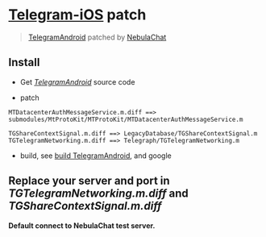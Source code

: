 # [Telegram-iOS](https://github.com/peter-iakovlev/Telegram) patch
> [TelegramAndroid](https://github.com/peter-iakovlev/Telegram) patched by [NebulaChat](https://nebula.chat)

## Install

- Get *[TelegramAndroid](https://github.com/peter-iakovlev/Telegram)* source code

- patch
```
MTDatacenterAuthMessageService.m.diff ==> submodules/MtProtoKit/MTProtoKit/MTDatacenterAuthMessageService.m

TGShareContextSignal.m.diff ==> LegacyDatabase/TGShareContextSignal.m
TGTelegramNetworking.m.diff ==> Telegraph/TGTelegramNetworking.m
```

- build, see [build TelegramAndroid](https://github.com/peter-iakovlev/Telegram), and google

## Replace your server and port in *TGTelegramNetworking.m.diff* and *TGShareContextSignal.m.diff*

**Default connect to NebulaChat test server.**


